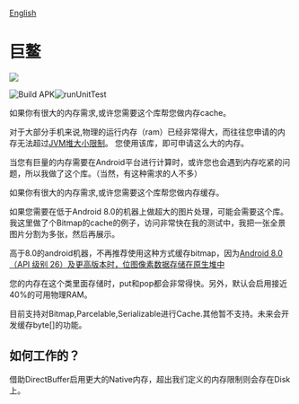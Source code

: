 [English](https://github.com/BruceWind/HugestFastestMemoryCache/blob/master/README.md)

# 巨鳌

![](https://github.com/BruceWind/Juao/raw/master/image/juao.png)


![Build APK](https://github.com/BruceWind/HugestFastestMemoryCache/workflows/Build%20APK/badge.svg?branch=master)![runUnitTest](https://github.com/BruceWind/HugestFastestMemoryCache/workflows/runUnitTest/badge.svg)

如果你有很大的内存需求,或许您需要这个库帮您做内存cache。

对于大部分手机来说,物理的运行内存（ram）已经非常得大，而往往您申请的内存无法超过[JVM堆大小限制](https://developer.android.com/topic/performance/memory#CheckHowMuchMemory)。
您使用该库，即可申请这么大的内存。

当您有巨量的内存需要在Android平台进行计算时，或许您也会遇到内存吃紧的问题，所以我做了这个库。（当然，有这种需求的人不多）

如果你有很大的内存需求,或许您需要这个库帮您做内存缓存。

如果您需要在低于Android 8.0的机器上做超大的图片处理，可能会需要这个库。我这里做了个Bitmap的cache的例子，访问非常快在我的测试中，我把一张全景图片分割为多张，然后再展示。


高于8.0的android机器，不再推荐使用这种方式缓存bitmap，因为[Android 8.0（API 级别 26）及更高版本时，位图像素数据存储在原生堆中](https://developer.android.google.cn/topic/performance/graphics/manage-memory)

您的内存在这个类里面存储时，put和pop都会非常得快。另外，默认会启用接近40%的可用物理RAM。

目前支持对Bitmap,Parcelable,Serializable进行Cache.其他暂不支持。未来会开发缓存byte[]的功能。

## 如何工作的？
借助DirectBuffer启用更大的Native内存，超出我们定义的内存限制则会存在Disk上。
